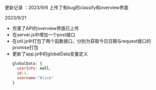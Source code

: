 更新记录 ：2023/9/6 
上传了有bug的classify和overview界面

2023/9/21
- 完善了API的overview界面已上传
- 在server.js中增加一个post接口
- 在util.js中打包了两个函数接口，分别为获取今日日期与request接口的promise打包
- 更新了app.js中的globalData变量定义
  ```javascript
  globalData: {
    userInfo: null,
    id:1,
    username:"Alice"
  }
